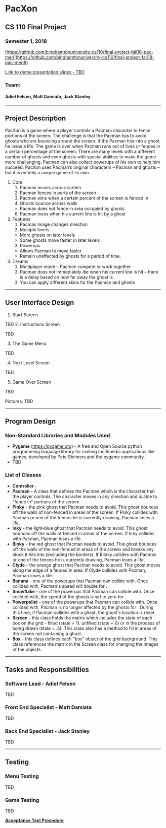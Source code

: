 # PacXon
## CS 110 Final Project
### Semester 1, 2018

[https://github.com/binghamtonuniversity-cs110/final-project-fall18-pac-men](https://github.com/binghamtonuniversity-cs110/final-project-fall18-pac-men#)

[Link to demo presentation slides - TBD](#)

### Team:
#### Adiel Felsen, Matt Damiata, Jack Stanley

***

## Project Description
PacXon is a game where a player controls a Pacman character to fence portions of the screen. The challenge is that the Pacman has to avoid ghosts who are bouncing around the screen. If the Pacman hits into a ghost, he loses a life. The game is over when Pacman runs out of lives or fences in a certain percentage of the screen. There are many levels with a different number of ghosts and even ghosts with special abilities to make the game more challenging. Pacman can also collect powerups of his own to help him succeed. PacXon uses Pacman’s original characters – Pacman and ghosts – but it is entirely a unique game of its own.

1. Core
   1. Pacman moves across screen
   2. Pacman fences in parts of the screen
   3. Pacman wins when a certain percent of the screen is fenced in
   4. Ghosts bounce across walls
     * Pacman does not fence in area occupied by ghosts
   6. Pacman loses when his current line is hit by a ghost
2. Features
   1. Pacman image changes direction
   2. Multiple levels
     * More ghosts on later levels
     * Some ghosts move faster in later levels
   3. Powerups
     * Allows Pacman to move faster.
     * Remain unaffected by ghosts for a period of time.
3. Dreams
   1. Multiplayer mode – Pacmen compete or work together
   2. Pacman does not immediately die when his current line is hit – there is a delay based on how far away the ghost is
   3. You can apply different skins for the Pacman and ghosts


***    

## User Interface Design
1.	Start Screen

   TBD
2.	Instructions Screen

   TBD

3.	The Game Menu

   TBD

4.	Next Level Screen

   TBD

5.	Game Over Screen

   TBD

Pictures: TBD

***        

## Program Design

### Non-Standard Libraries and Modules Used
* **Pygame** (https://pygame.org) - A free and Open Source python programming language library for making multimedia applications like games, developed by Pete Shinners and the pygame community.
* TBD

### List of Classes
* **Controller** -
* **Pacman** - A class that defines the Pacman which is the character that the player controls. The character moves in any direction and is able to "fence in" portions of the screen.
* **Pinky** - the pink ghost that Pacman needs to avoid. This ghost bounces off the walls of non-fenced in areas of the screen. If Pinky collides with Pacman or one of the fences he is currently drawing, Pacman loses a life.
* **Inky** - the light-blue ghost that Pacman needs to avoid. This ghost bounces off the walls of fenced in areas of the screen. If Inky collides with Pacman, Pacman loses a life.
* **Binky** - the red ghost that Pacman needs to avoid. This ghost bounces off the walls of the non-fenced in areas of the screen and breaks any block it hits into (excluding the borders). If Blinky collides with Pacman or one of the fences he is currently drawing, Pacman loses a life.
* **Clyde** - the orange ghost that Pacman needs to avoid. This ghost moves along the edge of a fenced in area. If Clyde collides with Pacman, Pacman loses a life.
* **Banana** - one of the powerups that Pacman can collide with. Once collided with, Pacman's speed will double for <some period of time>.
* **Snowflake** - one of the powerups that Pacman can collide with. Once collided with, the speed of the ghosts is set to zero for <some period of time>.
* **Powerpellet** - one of the powerups that Pacman can collide with. Once collided with, Pacman is no longer affected by the ghosts for <some period of time>. During this time, if Pacman collides with a ghost, the ghost's location is reset.
* **Screen** - this class holds the matrix which includes the state of each box on the grid - filled (state = 1), unfilled (state = 0) or in the process of being drawn (state = .5). This class also has a method to fill in areas of the screen not containing a ghost.
* **Box** - this class defines each "box" object of the grid background. This class references the matrix in the Screen class for changing the images of the objects.  
***

## Tasks and Responsibilities

### Software Lead - Adiel Felsen

TBD

### Front End Specialist - Matt Damiata

TBD

### Back End Specialist - Jack Stanley

TBD

***

## Testing

### Menu Testing

TBD

### Game Testing

TBD

[**Acceptance Test Procedure**](https://docs.google.com/document/d/1lgC7X2ExiSnqh6Bq9eUpIlHZFUis5iK5NN0aLrTkAso/edit?usp=sharing)
